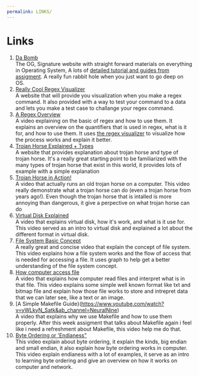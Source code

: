```yaml
---
permalink: LINKS/
---
```

# Links
1. [ Da Bomb](https://os.vlsm.org/) <br>
The OG, Signature website with straight forward materials on everything in Operating System, A lots of [detailed tutorial and guides from assigment](https://osp4diss.vlsm.org/AOS.html). A really fun rabbit hole when you just want to go deep on OS.
2. [Really Cool Regex Visualizer](https://www.debuggex.com/#cheatsheet)  <br>
A website that will provide you visualization when you make a regex command. It also provided with a way to test your command to a data and lets you make a test case to challange your regex command.
3. [A Regex Overview](https://www.youtube.com/watch?v=bgBWp9EIlMM) <br>
A video explaining on the basic of regex and how to use them. It explains an overview on the quantifiers that is used in regex, what is it for, and how to use them. It uses [the regex visualizer](https://www.debuggex.com/#cheatsheet) to visualize how the process works and explain it better.
4. [Trojan Horse Explained + Types](https://www.fortinet.com/resources/cyberglossary/trojan-horse-virus) <br>
A website that provides explanation about trojan horse and type of trojan horse. It's a really great starting point to be familiarized with the many types of trojan horse that exist in this world, it provides lots of example with a simple explanation
5. [Trojan Horse in Action!](https://www.youtube.com/watch?v=LSgk7ctw1HY) <br>
A video that actually runs an old trojan horse on a computer. This video really demonstrate what a trojan horse can do (even a trojan horse from years ago!). Even though the trojan horse that is intalled is more annoying than dangerous, it give a perpective on what trojan horse can do
6. [Virtual Disk Explained](https://www.youtube.com/watch?v=tTBt7_aACPI) <br>
A video that explains virtual disk, how it's work, and what is it use for. This video served as an intro to virtual disk and explained a lot about the different format in virtual disk.
7. [File System Basic Concept](https://www.youtube.com/watch?v=mzUyMy7Ihk0) <br>
A really great and concise video that explain the concept of file system. This video explains how a file system works and the flow of access that is needed for accessing a file. It uses graph to help get a better understanding of the file system concept.
8. [How computer access file](https://www.youtube.com/watch?v=KN8YgJnShPM) <br>
A video that explains how computer read files and interpret what is in that file. This video explains some simple well known format like txt and bitmap file and explain how those file works to store and intrepret data that we can later see, like a text or an image.
9. [A Simple Makefile Guide}(https://www.youtube.com/watch?v=yWLkyN_Satk&ab_channel=NeuralNine) <br>
A video that explains why we use Makefile and how to use them properly. After this week assigment that talks about Makefile again i feel like i need a refreshment about Makefile, this video help me do that.
10. [Byte Ordering or 'Endianess"](https://www.youtube.com/watch?v=CounrFEsOeA&ab_channel=ComputerScience) <br>
This video explain about byte ordering, it explain the kinds, big endian and small endian, it also explain how byte ordering works in computer. This video explain endianess with a lot of examples, it serve as an intro to learning byte ordering and give an overview on how it works on computer and network.
